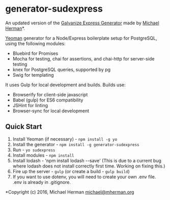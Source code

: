 # generator-sudexpress

An updated version of the [Galvanize Express Generator](https://www.npmjs.com/package/generator-galvanize-express) made by [Michael Herman](http://mherman.org/)*.

[Yeoman](http://yeoman.io) generator for a Node/Express boilerplate setup for PostgreSQL, using the following modules:

* Bluebird for Promises
* Mocha for testing, chai for assertions, and chai-http for server-side testing
* knex for PostgreSQL queries, supported by pg
* Swig for templating

It uses Gulp for local development and builds. Builds use:
* Browserify for client-side javascript
* Babel (gulp) for ES6 compatibility
* JSHint for linting
* Browser-sync for local development


## Quick Start

1. Install Yeoman (if necessary) - `npm install -g yo`
1. Install the generator - `npm install -g generator-sudexpress`
1. Run - `yo sudexpress`
1. Install modules - `npm install`
1. Install lodash - 'npm install lodash --save' (This is due to a current bug where lodash does not install correctly first time. Working on fixing this.)
1. Fire up the server - `gulp` (or create a build - `gulp build`)
1. If you want to use dotenv, you will need to create your own .env file. .env is already in .gitignore.



*Copyright (c) 2016, Michael Herman michael@mherman.org
